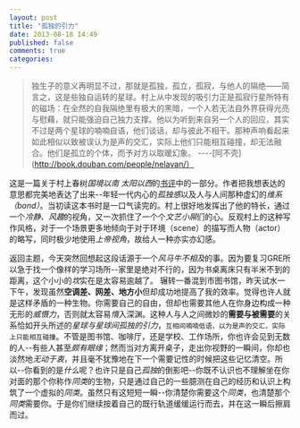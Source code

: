 ```yaml
---
layout: post
title: "孤独的引力"
date: 2013-08-18 14:49
published: false
comments: true
categories: 
---
```


> 独生子的意义再明显不过，那就是孤独，孤立，孤寂，与他人的隔绝——简言之，这是些独自运转的星球。村上从中发现的吸引力正是孤寂行星所特有的磁场：在全然的自我隔绝里有极大的黑暗，一个人若无法自外界获得光亮与慰藉，就只能强迫自己独力支撑。他以为听到来自另一个人的回应，其实不过是两个星球的喃喃自语，他们谈话，却与彼此不相干。那种声响看起来如此相似以致被误认为是声的交汇，实际上他们只能相互碰撞，却无法融合。他们是孤立的个体，而予对方以取暖幻象。    ----[阿不壳](http://book.douban.com/people/nelavan/）

这是一篇关于村上春树*国境以南 太阳以西*的[书评](http://book.douban.com/review/1072104/)中的一部分。作者把我想表达的意思都完美地表达了出来--年轻一代内心的*孤独感*以及人与人间那种虚幻的*维系（bond）*。当初读这本书时是一口气读完的。村上很好地发挥出了他的特长，通过一个*冷静、风趣*的视角，又一次抓住了一个个*文艺小屌*们的心。反观村上的这种写作风格，对于一个场景更多地倾向于对于环境（scene）的描写而人物（actor）的略写，同时极少地使用*上帝视角*，故给人一种亦实亦幻感。

返回主题，今天突然回想起这段话源于一个*风马牛不相及*的事。因为要复习GRE所以急于找一个像样的学习场所--家里是绝对不行的，因为书桌离床只有半米不到的距离，这个小小的*坎*实在是太容易逾越了。 辗转一番混到市图书馆，昨天试水一下午，发现虽然**空调差、网差、地方小**但却成功地提高了我的效率。觉得也许人就是这样矛盾的一种生物。你需要自己的自由，但却也需要其他人在你身边构成一种无形的*威慑力*，否则就太容易*惰*入深渊。这种人与人之间微妙的**需要与被需要**的关系恰如开头所述的*星球与星球间孤独的引力*，`互相间喃喃低语，以为是声的交汇，实际上只能相互碰撞`。不管是图书馆、咖啡厅，还是学校、工作场所，你也许会见到无数的人--有些人甚至*颇有眼缘*；然而当对方离开桌子，走出你视野的一瞬间，你却也淡然地*无动于衷*，并且毫不犹豫地在下一个需要记性的时候把这些记忆清空。所以--你看到的是*什么*呢？也许只是自己*孤独*的倒影吧--你既不认识也不理解坐在你对面的那个你称作*同类*的生物，只是通过自己的一些臆测在自己的经历和认识上构筑了一个虚拟的*同类*。虽然只有这短短一瞬--你清楚你需要这个*同类*，也清楚那个*同类*需要你。于是你们继续按着自己的既行轨道缓缓运行而去，并在这一瞬后擦肩而过。
